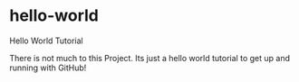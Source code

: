 # hello-world
Hello World Tutorial

There is not much to this Project.  Its just a hello world tutorial to get up and running with GitHub!
